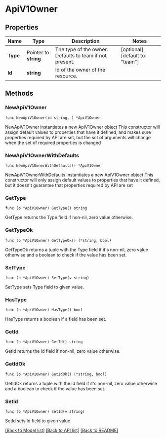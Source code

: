 # ApiV1Owner

## Properties

Name | Type | Description | Notes
------------ | ------------- | ------------- | -------------
**Type** | Pointer to **string** | The type of the owner. Defaults to team if not present. | [optional] [default to "team"]
**Id** | **string** | Id of the owner of the resource. | 

## Methods

### NewApiV1Owner

`func NewApiV1Owner(id string, ) *ApiV1Owner`

NewApiV1Owner instantiates a new ApiV1Owner object
This constructor will assign default values to properties that have it defined,
and makes sure properties required by API are set, but the set of arguments
will change when the set of required properties is changed

### NewApiV1OwnerWithDefaults

`func NewApiV1OwnerWithDefaults() *ApiV1Owner`

NewApiV1OwnerWithDefaults instantiates a new ApiV1Owner object
This constructor will only assign default values to properties that have it defined,
but it doesn't guarantee that properties required by API are set

### GetType

`func (o *ApiV1Owner) GetType() string`

GetType returns the Type field if non-nil, zero value otherwise.

### GetTypeOk

`func (o *ApiV1Owner) GetTypeOk() (*string, bool)`

GetTypeOk returns a tuple with the Type field if it's non-nil, zero value otherwise
and a boolean to check if the value has been set.

### SetType

`func (o *ApiV1Owner) SetType(v string)`

SetType sets Type field to given value.

### HasType

`func (o *ApiV1Owner) HasType() bool`

HasType returns a boolean if a field has been set.

### GetId

`func (o *ApiV1Owner) GetId() string`

GetId returns the Id field if non-nil, zero value otherwise.

### GetIdOk

`func (o *ApiV1Owner) GetIdOk() (*string, bool)`

GetIdOk returns a tuple with the Id field if it's non-nil, zero value otherwise
and a boolean to check if the value has been set.

### SetId

`func (o *ApiV1Owner) SetId(v string)`

SetId sets Id field to given value.



[[Back to Model list]](../README.md#documentation-for-models) [[Back to API list]](../README.md#documentation-for-api-endpoints) [[Back to README]](../README.md)


